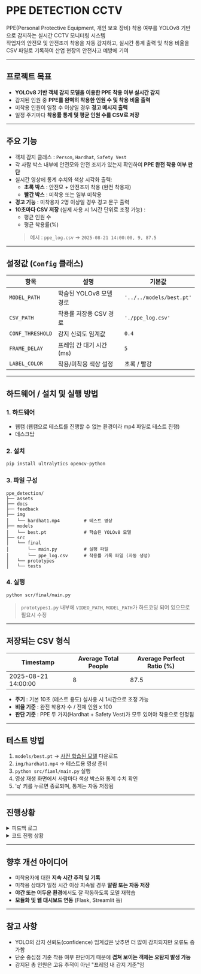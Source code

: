 # PPE DETECTION CCTV

PPE(Personal Protective Equipment, 개인 보호 장비) 착용 여부를 YOLOv8 기반으로 감지하는 실시간 CCTV 모니터링 시스템   
작업자의 안전모 및 안전조끼 착용을 자동 감지하고, 실시간 통계 출력 및 착용 비율을 CSV 파일로 기록하여 산업 현장의 안전사고 예방에 기여

---

## 프로젝트 목표

- **YOLOv8 기반 객체 감지 모델을 이용한 PPE 착용 여부 실시간 감지**
- 감지된 인원 중 **PPE를 완벽히 착용한 인원 수 및 착용 비율 출력**
- 미착용 인원이 일정 수 이상일 경우 **경고 메시지 출력**
- 일정 주기마다 **착용률 통계 및 평균 인원 수를 CSV로 저장**

---

## 주요 기능

- 객체 감지 클래스 : `Person`, `Hardhat`, `Safety Vest`
- 각 사람 박스 내부에 안전모와 안전 조끼가 있는지 확인하여 **PPE 완전 착용 여부 판단**
- 실시간 영상에 통계 수치와 색상 시각화 출력:
  - **초록 박스** : 안전모 + 안전조끼 착용 (완전 착용자)
  - **빨간 박스** : 미착용 또는 일부 미착용
- **경고 기능** : 미착용자 2명 이상일 경우 경고 문구 출력
- **10초마다 CSV 저장** (실제 사용 시 1시간 단위로 조정 가능) :
  - 평균 인원 수
  - 평균 착용률(%)
  > 예시 : `ppe_log.csv` → `2025-08-21 14:00:00, 9, 87.5`

---

## 설정값 (`Config` 클래스)

| 항목 | 설명 | 기본값 |
|------|----------|-------|
| `MODEL_PATH` | 학습된 YOLOv8 모델 경로 | `'../../models/best.pt'` |
| `CSV_PATH` | 착용률 저장용 CSV 경로 | `'./ppe_log.csv'` |
| `CONF_THRESHOLD` | 감지 신뢰도 임계값 | `0.4` |
| `FRAME_DELAY` | 프레임 간 대기 시간 (ms) | `5` |
| `LABEL_COLOR` | 착용/미착용 색상 설정 | 초록 / 빨강 |

---

## 하드웨어 / 설치 및 실행 방법

### 1. 하드웨어
- 웹캠 (웹캠으로 테스트를 진행할 수 없는 환경이라 mp4 파일로 테스트 진행)
- 데스크탑

### 2. 설치

```bash
pip install ultralytics opencv-python
```

### 3. 파일 구성

```
ppe_detection/
├── assets
├── docs
├── feedback
├── img
│   └── hardhat1.mp4         # 테스트 영상
├── models
│   └── best.pt              # 학습된 YOLOv8 모델
├── src
│   └── final
│       └── main.py          # 실행 파일
│       └── ppe_log.csv      # 착용률 기록 파일 (자동 생성)
│   └── prototypes
│   └── tests 
```

### 4. 실행

```bash
python scr/final/main.py
```

> `prototypes1.py` 내부에 `VIDEO_PATH`, `MODEL_PATH`가 하드코딩 되어 있으므로 필요시 수정

---

## 저장되는 CSV 형식

| Timestamp           | Average Total People | Average Perfect Ratio (%) |
| ------------------- | -------------------- | ------------------------- |
| 2025-08-21 14:00:00 | 8                    | 87.5                      |

- **주기** : 기본 10초 (테스트 용도) 실사용 시 1시간으로 조정 가능
- **비율 기준** : 완전 착용자 수 / 전체 인원 x 100
- **판단 기준** : PPE 두 가지(Hardhat + Safety Vest)가 모두 있어야 착용으로 인정됨

---

## 테스트 방법

1. `models/best.pt` → [사전 학습된 모델](https://github.com/snehilsanyal/Construction-Site-Safety-PPE-Detection/tree/main/models) 다운로드
2. `img/hardhat1.mp4` → 테스트용 영상 준비
3. `python src/fianl/main.py` 실행
4. 영상 재생 화면에서 사람마다 색상 박스와 통계 수치 확인
5. 'q' 키를 누르면 종료되며, 통계는 자동 저장됨

---

## 진행상황
<details>
<summary>피드백 로그</summary>

- [0814 - 피드백 진행](/feedback/0814.md)
- [0818 - 피드백 진행](/feedback/0818.md)
- [0819 - 피드백 진행](/feedback/0819.md)
- [0820 - 피드백 진행](/feedback.0820.md)

</details>

<details>
<summary>코드 진행 상황</summary>

- [0820 - Prototype 코드 작성](src/prototypes/prototypes1.py)
- [0820 - 성능 최적화 코드 작성](src/prototypes/prototypes2.py)
- [0821 - CSV 통계 저장 기능 추가 및 코드 정리](src/prototypes/prototypes3.py)
- [0821 - 코드 최적화 후 main.py 작성](src/final/main.py)

</details>

---

## 향후 개선 아이디어

- 미착용자에 대한 **지속 시간 추적 및 기록**
- 미착용 상태가 일정 시간 이상 지속될 경우 **알람 또는 자동 저장**
- **야간 또는 어두운 환경**에서도 잘 작동하도록 모델 재학습
- **모듈화 및 웹 대시보드 연동** (Flask, Streamlit 등)

---

## 참고 사항

- YOLO의 감지 신뢰도(confidence) 임계값은 낮추면 더 많이 감지되지만 오류도 증가함
- 단순 중심점 기준 착용 여부 판단이기 때문에 **겹쳐 보이는 객체는 오탐지 발생 가능**
- 감지된 총 인원은 고유 추적이 아닌 "프레임 내 감지 기준"임